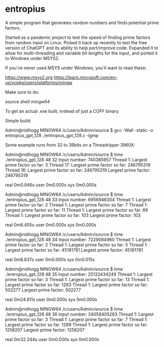 # entropius

A simple program that generates random numbers and finds potential prime factors.

Started as a pandemic project to test the speed of finding prime factors from
random input on Linux. Picked it back up recently to test the free version
of ChatGPT and its ability to help port/improve code. Expanded it to allow
for multi-threading and variable bit lengths for the input, and ported it
to Windows under MSYS2.

If you've never used MSYS under Windows, you'll want to read these:

https://www.msys2.org
https://learn.microsoft.com/en-us/vcpkg/users/platforms/mingw

Make sure to do:

source shell mingw64 

To get an actual .exe built, instead of just a COFF binary.

Simple build:

Admin@nidhogg MINGW64 /c/users/Admin/source
$ gcc -Wall -static -o entropius_gpt_128 ./entropius_gpt_128.c -lgmp

Some example runs from 32 to 36bits on a Threadripper 3960X:

Admin@nidhogg MINGW64 /c/users/Admin/source
$ time ./entropius_gpt_128 48 32
Input number: 740385957
Thread 1: Largest prime factor so far: 3
Thread 17: Largest prime factor so far: 246795319
Thread 16: Largest prime factor so far: 246795319
Largest prime factor: 246795319

real    0m0.946s
user    0m0.000s
sys     0m0.000s

Admin@nidhogg MINGW64 /c/users/Admin/source
$ time ./entropius_gpt_128 48 33
Input number: 6956946304
Thread 1: Largest prime factor so far: 2
Thread 1: Largest prime factor so far: 7
Thread 1: Largest prime factor so far: 11
Thread 1: Largest prime factor so far: 89
Thread 1: Largest prime factor so far: 103
Largest prime factor: 103

real    0m8.455s
user    0m0.000s
sys     0m0.000s

Admin@nidhogg MINGW64 /c/users/Admin/source
$ time ./entropius_gpt_128 48 34
Input number: 7229084960
Thread 1: Largest prime factor so far: 2
Thread 1: Largest prime factor so far: 5
Thread 1: Largest prime factor so far: 45181781
Largest prime factor: 45181781

real    0m8.637s
user    0m0.000s
sys     0m0.015s

Admin@nidhogg MINGW64 /c/users/Admin/source
$ time ./entropius_gpt_128 48 35
Input number: 25132434249
Thread 1: Largest prime factor so far: 3
Thread 1: Largest prime factor so far: 13
Thread 1: Largest prime factor so far: 1283
Thread 1: Largest prime factor so far: 502277
Largest prime factor: 502277

real    0m24.611s
user    0m0.000s
sys     0m0.000s

Admin@nidhogg MINGW64 /c/users/Admin/source
$ time ./entropius_gpt_128 48 36
Input number: 34058405283
Thread 1: Largest prime factor so far: 3
Thread 1: Largest prime factor so far: 7
Thread 1: Largest prime factor so far: 1289
Thread 1: Largest prime factor so far: 1258207
Largest prime factor: 1258207

real    0m32.244s
user    0m0.000s
sys     0m0.000s


